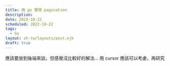 ```yaml
---
title: 用 go 實現 pagination
description: 
date: 2022-10-22
scheduled: 2022-10-22
tags:
  - Go
layout: zh-tw/layouts/post.njk
draft: true
---
```


應該要放到後端來談，但感覺沒比較好的解法... 用 cursor 應該可以考慮，再研究

